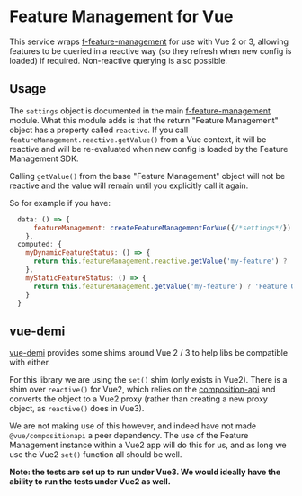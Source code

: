 # Feature Management for Vue

This service wraps [f-feature-management](../f-feature-management) for use with Vue 2 or 3, allowing features to be queried in a reactive way (so they refresh when new config is loaded) if required.  Non-reactive querying is also possible.

## Usage

The `settings` object is documented in the main [f-feature-management](../f-feature-management) module. What this module adds is that the return "Feature Management" object has a property called `reactive`. If you call `featureManagement.reactive.getValue()` from a Vue context, it will be reactive and will be re-evaluated when new config is loaded by the Feature Management SDK.

Calling `getValue()` from the base "Feature Management" object will not be reactive and the value will remain until you explicitly call it again.

So for example if you have:

```javascript
  data: () => {
      featureManagement: createFeatureManagementForVue({/*settings*/})
    },
  computed: {    
    myDynamicFeatureStatus: () => {
      return this.featureManagement.reactive.getValue('my-feature') ? 'Feature On' : 'Feature Off'; //dynamic
    },
    myStaticFeatureStatus: () => {
      return this.featureManagement.getValue('my-feature') ? 'Feature On' : 'Feature Off'; //static
    }
  }
```

## vue-demi
[vue-demi](https://github.com/vueuse/vue-demi) provides some shims around Vue 2 / 3 to help libs be compatible with either.

For this library we are using the `set()` shim (only exists in Vue2).  There is a shim over `reactive()` for Vue2, which relies on the [composition-api](https://github.com/vuejs/composition-api) and converts the object to a Vue2 proxy (rather than creating a new proxy object, as `reactive()` does in Vue3).

We are not making use of this however, and indeed have not made `@vue/compositionapi` a peer dependency.  The use of the Feature Management instance within a Vue2 app will do this for us, and as long we use the Vue2 `set()` function all should be well.

__Note: the tests are set up to run under Vue3. We would ideally have the ability to run the tests under Vue2 as well.__
